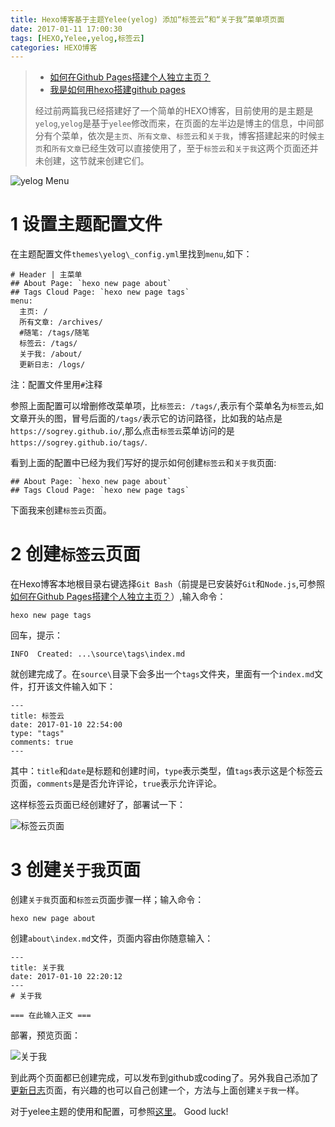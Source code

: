 ```yaml
---
title: Hexo博客基于主题Yelee(yelog) 添加“标签云”和“关于我”菜单项页面
date: 2017-01-11 17:00:30
tags: [HEXO,Yelee,yelog,标签云]
categories: HEXO博客
---
```


> * [如何在Github Pages搭建个人独立主页？](https://sogrey.github.io/article/%E5%A6%82%E4%BD%95%E5%9C%A8Github-Pages%E6%90%AD%E5%BB%BA%E4%B8%AA%E4%BA%BA%E7%8B%AC%E7%AB%8B%E4%B8%BB%E9%A1%B5%EF%BC%9F/)
> * [我是如何用hexo搭建github pages](https://sogrey.github.io/article/%E6%88%91%E6%98%AF%E5%A6%82%E4%BD%95%E7%94%A8hexo%E6%90%AD%E5%BB%BAgithub-pages/)
> 
> 经过前两篇我已经搭建好了一个简单的HEXO博客，目前使用的是主题是`yelog`,`yelog`是基于`yelee`修改而来，在页面的左半边是博主的信息，中间部分有个菜单，依次是`主页`、`所有文章`、`标签云`和`关于我`，博客搭建起来的时候`主页`和`所有文章`已经生效可以直接使用了，至于`标签云`和`关于我`这两个页面还并未创建，这节就来创建它们。

![yelog Menu](https://cdn.jsdelivr.net/gh/sogrey/cdn/imgs/2017-01-11_171158.jpg)

<!-- more -->

# 1 设置主题配置文件

在主题配置文件`themes\yelog\_config.yml`里找到`menu`,如下：

	# Header | 主菜单
	## About Page: `hexo new page about`
	## Tags Cloud Page: `hexo new page tags`
	menu:
	  主页: /
	  所有文章: /archives/
	  #随笔: /tags/随笔
	  标签云: /tags/
	  关于我: /about/
	  更新日志: /logs/

注：配置文件里用`#`注释

参照上面配置可以增删修改菜单项，比`标签云: /tags/`,表示有个菜单名为`标签云`,如文章开头的图，冒号后面的`/tags/`表示它的访问路径，比如我的站点是`https://sogrey.github.io/`,那么点击`标签云`菜单访问的是`https://sogrey.github.io/tags/`.

看到上面的配置中已经为我们写好的提示如何创建`标签云`和`关于我`页面:

	## About Page: `hexo new page about`
	## Tags Cloud Page: `hexo new page tags`

下面我来创建`标签云`页面。
# 2 创建`标签云`页面
在Hexo博客本地根目录右键选择`Git Bash`（前提是已安装好`Git`和`Node.js`,可参照[如何在Github Pages搭建个人独立主页？](https://sogrey.github.io/article/%E5%A6%82%E4%BD%95%E5%9C%A8Github-Pages%E6%90%AD%E5%BB%BA%E4%B8%AA%E4%BA%BA%E7%8B%AC%E7%AB%8B%E4%B8%BB%E9%A1%B5%EF%BC%9F/)）,输入命令：

	hexo new page tags

回车，提示：

	INFO  Created: ...\source\tags\index.md
就创建完成了。在`source\`目录下会多出一个`tags`文件夹，里面有一个`index.md`文件，打开该文件输入如下：

	---
	title: 标签云
	date: 2017-01-10 22:54:00
	type: "tags"
	comments: true
	---
其中：`title`和`date`是标题和创建时间，`type`表示类型，值`tags`表示这是个标签云页面，`comments`是是否允许评论，`true`表示允许评论。

这样标签云页面已经创建好了，部署试一下：

![标签云页面](https://cdn.jsdelivr.net/gh/sogrey/cdn/imgs/2017-01-11_180103.jpg)

# 3 创建`关于我`页面
创建`关于我`页面和`标签云`页面步骤一样；输入命令：

	hexo new page about
创建`about\index.md`文件，页面内容由你随意输入：

	---
	title: 关于我
	date: 2017-01-10 22:20:12
	---
	# 关于我
	
	=== 在此输入正文 ===

部署，预览页面：

![关于我](https://cdn.jsdelivr.net/gh/sogrey/cdn/imgs/2017-01-11_180604.jpg)

到此两个页面都已创建完成，可以发布到github或coding了。另外我自己添加了[更新日志](https://sogrey.github.io/logs/)页面，有兴趣的也可以自己创建一个，方法与上面创建`关于我`一样。

对于yelee主题的使用和配置，可参照[这里](http://moxfive.coding.me/yelee)。
Good luck!